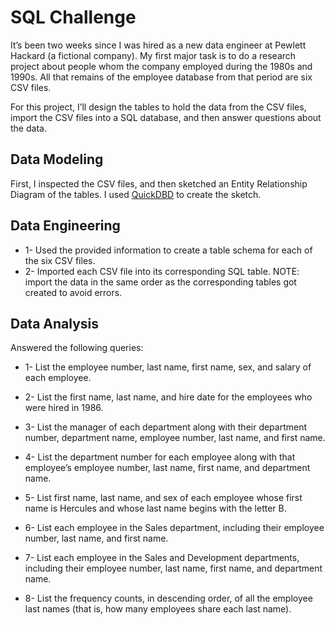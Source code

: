 # SQL Challenge
It’s been two weeks since I was hired as a new data engineer at Pewlett Hackard (a fictional company). 
My first major task is to do a research project about people whom the company employed during the 1980s and 1990s. 
All that remains of the employee database from that period are six CSV files.

For this project, I’ll design the tables to hold the data from the CSV files, import the CSV files into a SQL database, and then answer questions about the data.


## Data Modeling 
First, I inspected the CSV files, and then sketched an Entity Relationship Diagram of the tables. I used [QuickDBD](https://www.quickdatabasediagrams.com/) to create the sketch.

## Data Engineering
- 1- Used the provided information to create a table schema for each of the six CSV files. 
- 2- Imported each CSV file into its corresponding SQL table. NOTE: import the data in the same order as the corresponding tables got created to avoid errors.

## Data Analysis
Answered the following queries:
- 1- List the employee number, last name, first name, sex, and salary of each employee.

- 2- List the first name, last name, and hire date for the employees who were hired in 1986.

- 3- List the manager of each department along with their department number, department name, employee number, last name, and first name.

- 4- List the department number for each employee along with that employee’s employee number, last name, first name, and department name.

- 5- List first name, last name, and sex of each employee whose first name is Hercules and whose last name begins with the letter B.

- 6- List each employee in the Sales department, including their employee number, last name, and first name.

- 7- List each employee in the Sales and Development departments, including their employee number, last name, first name, and department name.

- 8- List the frequency counts, in descending order, of all the employee last names (that is, how many employees share each last name).